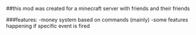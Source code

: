 ##this mod was created for a minecraft server with friends and their friends

###features:
    -money system based on commands (mainly)
    -some features happening if specific event is fired
